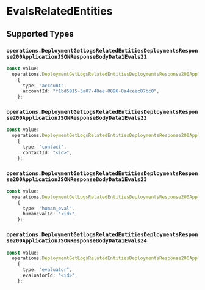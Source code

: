 # EvalsRelatedEntities


## Supported Types

### `operations.DeploymentGetLogsRelatedEntitiesDeploymentsResponse200ApplicationJSONResponseBodyData1Evals21`

```typescript
const value:
  operations.DeploymentGetLogsRelatedEntitiesDeploymentsResponse200ApplicationJSONResponseBodyData1Evals21 =
    {
      type: "account",
      accountId: "f1bd5915-3a07-48ee-8096-8a4ceec87bc0",
    };
```

### `operations.DeploymentGetLogsRelatedEntitiesDeploymentsResponse200ApplicationJSONResponseBodyData1Evals22`

```typescript
const value:
  operations.DeploymentGetLogsRelatedEntitiesDeploymentsResponse200ApplicationJSONResponseBodyData1Evals22 =
    {
      type: "contact",
      contactId: "<id>",
    };
```

### `operations.DeploymentGetLogsRelatedEntitiesDeploymentsResponse200ApplicationJSONResponseBodyData1Evals23`

```typescript
const value:
  operations.DeploymentGetLogsRelatedEntitiesDeploymentsResponse200ApplicationJSONResponseBodyData1Evals23 =
    {
      type: "human_eval",
      humanEvalId: "<id>",
    };
```

### `operations.DeploymentGetLogsRelatedEntitiesDeploymentsResponse200ApplicationJSONResponseBodyData1Evals24`

```typescript
const value:
  operations.DeploymentGetLogsRelatedEntitiesDeploymentsResponse200ApplicationJSONResponseBodyData1Evals24 =
    {
      type: "evaluator",
      evaluatorId: "<id>",
    };
```

